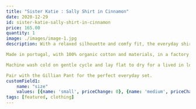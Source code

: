 ```yaml
---
title: "Sister Katie : Sally Shirt in Cinnamon"
date: 2020-12-29
id: sister-katie-sally-shirt-in-cinnamon
price: 165.00
quantity: 1
image: ./images/image-1.jpg
description: With a relaxed silhouette and comfy fit, the everyday shirt will be your new go-to. Wear it to bed. wear it to the beach. You'll never want to take it off. 

Made in portugal, with 100% organic cotton and materials, in a factory that focuses on quality manufacturing in a sustainable and ethical way. 

Machine wash cold on gentle cycle and lay flat to dry for a lived in look that will only get better with time. 

Pair with the Gillian Pant for the perfect everyday set.
customField1:
    name: "size"
    values: [{name: 'small', priceChange: 0}, {name: 'medium', priceChange: 0}, {name: 'large', priceChange: 0}]
tags: [featured, clothing]
---
```

